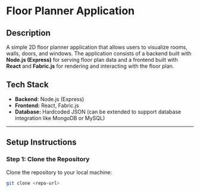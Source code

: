 # **Floor Planner Application**

## **Description**
A simple 2D floor planner application that allows users to visualize rooms, walls, doors, and windows. The application consists of a backend built with **Node.js (Express)** for serving floor plan data and a frontend built with **React** and **Fabric.js** for rendering and interacting with the floor plan.

## **Tech Stack**
- **Backend:** Node.js (Express)
- **Frontend:** React, Fabric.js
- **Database:** Hardcoded JSON (can be extended to support database integration like MongoDB or MySQL)

---

## **Setup Instructions**

### **Step 1: Clone the Repository**

Clone the repository to your local machine:

```bash
git clone <repo-url>
